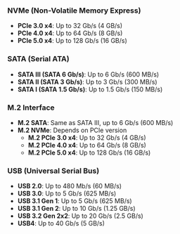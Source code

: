 ### NVMe (Non-Volatile Memory Express)
- **PCIe 3.0 x4**: Up to 32 Gb/s (4 GB/s)
- **PCIe 4.0 x4**: Up to 64 Gb/s (8 GB/s)
- **PCIe 5.0 x4**: Up to 128 Gb/s (16 GB/s)

### SATA (Serial ATA)
- **SATA III (SATA 6 Gb/s)**: Up to 6 Gb/s (600 MB/s)
- **SATA II (SATA 3 Gb/s)**: Up to 3 Gb/s (300 MB/s)
- **SATA I (SATA 1.5 Gb/s)**: Up to 1.5 Gb/s (150 MB/s)

### M.2 Interface
- **M.2 SATA**: Same as SATA III, up to 6 Gb/s (600 MB/s)
- **M.2 NVMe**: Depends on PCIe version
  - **M.2 PCIe 3.0 x4**: Up to 32 Gb/s (4 GB/s)
  - **M.2 PCIe 4.0 x4**: Up to 64 Gb/s (8 GB/s)
  - **M.2 PCIe 5.0 x4**: Up to 128 Gb/s (16 GB/s)

### USB (Universal Serial Bus)
- **USB 2.0**: Up to 480 Mb/s (60 MB/s)
- **USB 3.0**: Up to 5 Gb/s (625 MB/s)
- **USB 3.1 Gen 1**: Up to 5 Gb/s (625 MB/s)
- **USB 3.1 Gen 2**: Up to 10 Gb/s (1.25 GB/s)
- **USB 3.2 Gen 2x2**: Up to 20 Gb/s (2.5 GB/s)
- **USB4**: Up to 40 Gb/s (5 GB/s)